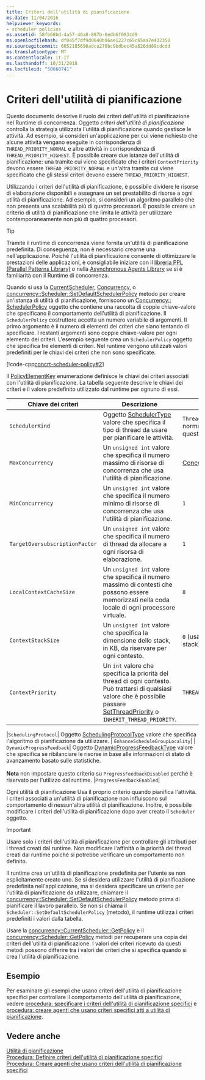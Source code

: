 ```yaml
---
title: Criteri dell'utilità di pianificazione
ms.date: 11/04/2016
helpviewer_keywords:
- scheduler policies
ms.assetid: 58fb68bd-4a57-40a8-807b-6edb6f083cd9
ms.openlocfilehash: df045f7df9d0640b96ae1227c65c65aa7e432350
ms.sourcegitcommit: 6052185696adca270bc9bdbec45a626dd89cdcdd
ms.translationtype: MT
ms.contentlocale: it-IT
ms.lasthandoff: 10/31/2018
ms.locfileid: "50668741"
---
```

# <a name="scheduler-policies"></a>Criteri dell'utilità di pianificazione

Questo documento descrive il ruolo dei criteri dell'utilità di pianificazione nel Runtime di concorrenza. Oggetto *criteri dell'utilità di pianificazione* controlla la strategia utilizzata l'utilità di pianificazione quando gestisce le attività. Ad esempio, si consideri un'applicazione per cui viene richiesto che alcune attività vengano eseguite in corrispondenza di `THREAD_PRIORITY_NORMAL` e altre attività in corrispondenza di `THREAD_PRIORITY_HIGHEST`.  È possibile creare due istanze dell'utilità di pianificazione: una tramite cui viene specificato che i criteri `ContextPriority` devono essere `THREAD_PRIORITY_NORMAL` e un'altra tramite cui viene specificato che gli stessi criteri devono essere `THREAD_PRIORITY_HIGHEST`.

Utilizzando i criteri dell'utilità di pianificazione, è possibile dividere le risorse di elaborazione disponibili e assegnare un set prestabilito di risorse a ogni utilità di pianificazione. Ad esempio, si consideri un algoritmo parallelo che non presenta una scalabilità più di quattro processori. È possibile creare un criterio di utilità di pianificazione che limita le attività per utilizzare contemporaneamente non più di quattro processori.

> [!TIP]
>  Tramite il runtime di concorrenza viene fornita un'utilità di pianificazione predefinita. Di conseguenza, non è necessario crearne una nell'applicazione. Poiché l'utilità di pianificazione consente di ottimizzare le prestazioni delle applicazioni, è consigliabile iniziare con il [libreria PPL (Parallel Patterns Library)](../../parallel/concrt/parallel-patterns-library-ppl.md) o nella [Asynchronous Agents Library](../../parallel/concrt/asynchronous-agents-library.md) se si è familiarità con il Runtime di concorrenza.

Quando si usa la [CurrentScheduler](reference/currentscheduler-class.md#create), [Concurrency](reference/scheduler-class.md#create), o [concurrency::Scheduler::SetDefaultSchedulerPolicy](reference/scheduler-class.md#setdefaultschedulerpolicy) metodo per creare un'istanza di utilità di pianificazione, forniscono un [Concurrency:: SchedulerPolicy](../../parallel/concrt/reference/schedulerpolicy-class.md) oggetto che contiene una raccolta di coppie chiave-valore che specificano il comportamento dell'utilità di pianificazione. Il `SchedulerPolicy` costruttore accetta un numero variabile di argomenti. Il primo argomento è il numero di elementi dei criteri che siano tentando di specificare. I restanti argomenti sono coppie chiave-valore per ogni elemento dei criteri. L'esempio seguente crea un `SchedulerPolicy` oggetto che specifica tre elementi di criteri. Nel runtime vengono utilizzati valori predefiniti per le chiavi dei criteri che non sono specificate.

[!code-cpp[concrt-scheduler-policy#2](../../parallel/concrt/codesnippet/cpp/scheduler-policies_1.cpp)]

Il [PolicyElementKey](reference/concurrency-namespace-enums.md#policyelementkey) enumerazione definisce le chiavi dei criteri associati con l'utilità di pianificazione. La tabella seguente descrive le chiavi dei criteri e il valore predefinito utilizzato dal runtime per ognuno di essi.

|Chiave dei criteri|Descrizione|Valore predefinito|
|----------------|-----------------|-------------------|
|`SchedulerKind`|Oggetto [SchedulerType](reference/concurrency-namespace-enums.md#schedulertype) valore che specifica il tipo di thread da usare per pianificare le attività.|`ThreadScheduler` (utilizzare thread normali). È l'unico valore valido per questa chiave.|
|`MaxConcurrency`|Un `unsigned int` valore che specifica il numero massimo di risorse di concorrenza che usa l'utilità di pianificazione.|[Concurrency::MaxExecutionResources](reference/concurrency-namespace-constants1.md#maxexecutionresources)|
|`MinConcurrency`|Un `unsigned int` valore che specifica il numero minimo di risorse di concorrenza che usa l'utilità di pianificazione.|`1`|
|`TargetOversubscriptionFactor`|Un `unsigned int` valore che specifica il numero di thread da allocare a ogni risorsa di elaborazione.|`1`|
|`LocalContextCacheSize`|Un `unsigned int` valore che specifica il numero massimo di contesti che possono essere memorizzati nella coda locale di ogni processore virtuale.|`8`|
|`ContextStackSize`|Un `unsigned int` valore che specifica la dimensione dello stack, in KB, da riservare per ogni contesto.|`0` (usare le dimensioni predefinite dello stack)|
|`ContextPriority`|Un `int` valore che specifica la priorità del thread di ogni contesto. Può trattarsi di qualsiasi valore che è possibile passare [SetThreadPriority](/windows/desktop/api/processthreadsapi/nf-processthreadsapi-setthreadpriority) o `INHERIT_THREAD_PRIORITY`.|`THREAD_PRIORITY_NORMAL`|

|`SchedulingProtocol`| Oggetto [SchedulingProtocolType](reference/concurrency-namespace-enums.md#schedulingprotocoltype) valore che specifica l'algoritmo di pianificazione da utilizzare. | `EnhanceScheduleGroupLocality`| | `DynamicProgressFeedback`| Oggetto [DynamicProgressFeedbackType](reference/concurrency-namespace-enums.md#dynamicprogressfeedbacktype) valore che specifica se ribilanciare le risorse in base alle informazioni di stato di avanzamento basato sulle statistiche.<br /><br /> **Nota** non impostare questo criterio su `ProgressFeedbackDisabled` perché è riservato per l'utilizzo dal runtime. |`ProgressFeedbackEnabled`|

Ogni utilità di pianificazione Usa il proprio criterio quando pianifica l'attività. I criteri associati a un'utilità di pianificazione non influiscono sul comportamento di nessun'altra utilità di pianificazione. Inoltre, è possibile modificare i criteri dell'utilità di pianificazione dopo aver creato il `Scheduler` oggetto.

> [!IMPORTANT]
>  Usare solo i criteri dell'utilità di pianificazione per controllare gli attributi per i thread creati dal runtime. Non modificare l'affinità o la priorità dei thread creati dal runtime poiché si potrebbe verificare un comportamento non definito.

Il runtime crea un'utilità di pianificazione predefinita per l'utente se non esplicitamente creato uno. Se si desidera utilizzare l'utilità di pianificazione predefinita nell'applicazione, ma si desidera specificare un criterio per l'utilità di pianificazione da utilizzare, chiamare il [concurrency::Scheduler::SetDefaultSchedulerPolicy](reference/scheduler-class.md#setdefaultschedulerpolicy) metodo prima di pianificare il lavoro parallelo. Se non si chiama il `Scheduler::SetDefaultSchedulerPolicy` (metodo), il runtime utilizza i criteri predefiniti i valori dalla tabella.

Usare la [concurrency::CurrentScheduler::GetPolicy](reference/currentscheduler-class.md#getpolicy) e il [concurrency::Scheduler::GetPolicy](reference/scheduler-class.md#getpolicy) metodi per recuperare una copia dei criteri dell'utilità di pianificazione. I valori dei criteri ricevuto da questi metodi possono differire tra i valori dei criteri che si specifica quando si crea l'utilità di pianificazione.

## <a name="example"></a>Esempio

Per esaminare gli esempi che usano criteri dell'utilità di pianificazione specifici per controllare il comportamento dell'utilità di pianificazione, vedere [procedura: specificare i criteri dell'utilità di pianificazione specifici](../../parallel/concrt/how-to-specify-specific-scheduler-policies.md) e [procedura: creare agenti che usano criteri specifici atti a utilità di pianificazione](../../parallel/concrt/how-to-create-agents-that-use-specific-scheduler-policies.md).

## <a name="see-also"></a>Vedere anche

[Utilità di pianificazione](../../parallel/concrt/task-scheduler-concurrency-runtime.md)<br/>
[Procedura: Definire criteri dell'utilità di pianificazione specifici](../../parallel/concrt/how-to-specify-specific-scheduler-policies.md)<br/>
[Procedura: Creare agenti che usano criteri dell'utilità di pianificazione specifici](../../parallel/concrt/how-to-create-agents-that-use-specific-scheduler-policies.md)

